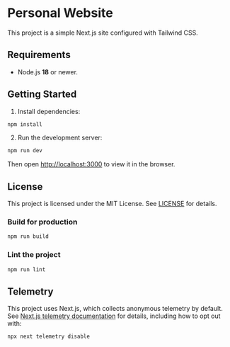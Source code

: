 # Personal Website

This project is a simple Next.js site configured with Tailwind CSS.

## Requirements

- Node.js **18** or newer.

## Getting Started

1. Install dependencies:

```bash
npm install
```

2. Run the development server:

```bash
npm run dev
```

Then open [http://localhost:3000](http://localhost:3000) to view it in the browser.

## License

This project is licensed under the MIT License. See [LICENSE](./LICENSE) for details.

### Build for production

```bash
npm run build
```

### Lint the project

```bash
npm run lint
```

## Telemetry

This project uses Next.js, which collects anonymous telemetry by default.
See [Next.js telemetry documentation](https://nextjs.org/telemetry) for details,
including how to opt out with:

```bash
npx next telemetry disable
```
